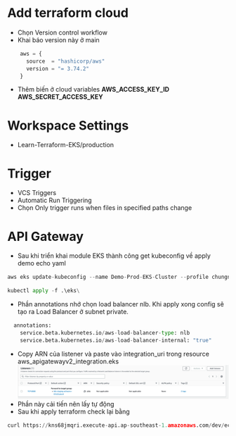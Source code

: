 # Add terraform cloud
- Chọn 
   Version control workflow 
- Khai báo version này ở main
```python
    aws = {
      source  = "hashicorp/aws"
      version = "= 3.74.2"
    }
```
- Thêm biến ở cloud
    variables 
    **AWS_ACCESS_KEY_ID** 
    **AWS_SECRET_ACCESS_KEY** 

# Workspace Settings
- Learn-Terraform-EKS/production
# Trigger
- VCS Triggers
- Automatic Run Triggering
- Chọn Only trigger runs when files in specified paths change
# API Gateway
- Sau khi triển khai module EKS thành công get kubeconfig về apply demo echo yaml
```python
aws eks update-kubeconfig --name Demo-Prod-EKS-Cluster --profile chungndinh --region ap-southeast-1
```
```python
kubectl apply -f .\eks\

```
- Phần annotations nhớ chọn load balancer nlb. Khi apply xong config sẽ tạo ra Load Balancer ở subnet private.
```python
  annotations:
    service.beta.kubernetes.io/aws-load-balancer-type: nlb
    service.beta.kubernetes.io/aws-load-balancer-internal: "true"
```
- Copy ARN của listener và paste vào integration_uri trong resource aws_apigatewayv2_integration.eks 
![Alt text](image.png)
- Phần này cải tiến nên lấy tự động
- Sau khi apply terraform check lại bằng 
```python
curl https://kns68jmqri.execute-api.ap-southeast-1.amazonaws.com/dev/echo
```
